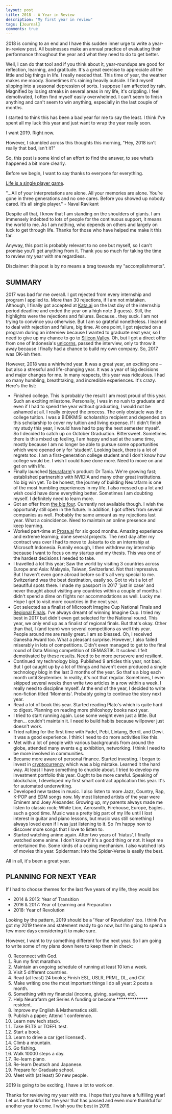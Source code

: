 ```yaml
---
layout: post
title: 2018 - A Year in Review
description: "My first year in review"
tags: [Journal]
comments: true
---
```


2018 is coming to an end and I have this sudden inner urge to write a year-in-review post. All businesses make an annual practice of evaluating their performance throughout the year and what they need to do to get better.

Well, I can do that too! and if you think about it, year-roundups are good for reflection, learning, and gratitude. It's a great exercise to appreciate all the little and big things in life. I really needed that. This time of year, the weather makes me moody. Sometimes it's raining heavily outside. I find myself slipping into a seasonal depression of sorts. I suppose I am affected by rain. Magnified by losing streaks in several areas in my life, it's crippling. I feel demotivated, I often find myself easily overwhelmed. I can't seem to finish anything and can't seem to win anything, especially in the last couple of months. 

I started to think this has been a bad year for me to say the least. I think I've spent all my luck this year and just want to wrap the year really soon. 

I want 2019. Right now.

However, I stumbled across this thoughts this morning, "Hey, 2018 isn't really that bad, isn't it?"

So, this post is some kind of an effort to find the answer, to see what’s happened a bit more clearly.

Before we begin, I want to say thanks to everyone for everything.

[Life is a single player game](http://thehappyphilosopher.com/single-player-game/).

"...All of your interpretations are alone. All your memories are alone. You’re gone in three generations and no one cares. Before you showed up nobody cared. It’s all single player." - Naval Ravikant

Despite all that, I know that I am standing on the shoulders of giants. I am immensely indebted to lots of people for the continuous support, it means the world to me. As I am nothing, who depends on others and largely on luck to get through life. Thanks for those who have helped me make it this far.

Anyway, this post is probably relevant to no one but myself, so I can't promise you'll get anything from it. Thank you so much for taking the time to review my year with me regardless. 

Disclaimer: this post is by no means a brag towards my "accomplishments".

## SUMMARY

2017 was bad for me overall. I got rejected from every internship and program I applied to. More than 30 rejections, if I am not mistaken. Although, I finally got accepted at [Kata.ai](https://kata.ai/) on the last day of the internship period deadline and ended the year on a high note (I guess). Still, the highlights were the rejections and failures. Because.. they suck. I am not trying to convince you otherwise. But I am so grateful nonetheless. I learned to deal with rejection and failure, big time. At one point, I got rejected on a program during an interview because I wanted to graduate next year, so I need to give up my chance to go to [Silicon Valley](https://en.wikipedia.org/wiki/Silicon_Valley). Oh, but I got a direct offer from one of Indonesia's [unicorns](https://www.investopedia.com/terms/u/unicorn.asp), passed the interview, only to throw it away because I finally had a chance to build my own company. So, 2017 was OK-ish then.

However, 2018 was a whirlwind year. It was a great year, an exciting one – but also a stressful and life-changing year. It was a year of big decisions and major changes for me. In many respects, this year was ridiculous. I had so many humbling, breathtaking, and incredible experiences. It's crazy. Here's the list:

- Finished college. This is probably the result I am most proud of this year. Such an exciting milestone. Personally, I was in no rush to graduate and even if I had to spend the year without graduating, I would not be ashamed at all. I really enjoyed the process. The only obstacle was the college tuition. I was a BIDIKMISI scholarship recipient and depended on this scholarship to cover my tuition and living expense. If I didn't finish my study this year, I would have had to pay the next semester myself. So I decided to catch up on October Graduation. Bittersweet. Sometimes there is this mixed up feeling, I am happy and sad at the same time, mostly because I am no longer be able to pursue some opportunities which were opened only for 'student'. Looking back, there is a lot of regrets too. I am a first-generation college student and I don't know how college would be. I wish I could have done more. Need to move on and get on with life.
- Finally launched [Neurafarm](http://neurafarm.io/)'s product: Dr Tania. We're growing fast; established partnership with NVIDIA and many other great institutions. No big win yet. To be honest, the journey of building Neurafarm is one of the most humbling experiences in my life. I also messed up a lot and wish could have done everything better. Sometimes I am doubting myself. I definitely need to learn more.
- Got an offer from [the big four](https://en.wikipedia.org/wiki/Big_Four_tech_companies). Currently not available though. I wish the opportunity still open in the future. In addition, I got offers from several companies as well. Probably the same amount as my rejections last year. What a coincidence.  Need to maintain an online presence and keep learning.
- Worked part-time at [Prosa.ai](https://prosa.ai/) for six good months. Amazing experience and extreme learning; done several projects. The next day after my contract was over I had to move to Jakarta to do an internship at Microsoft Indonesia. Funnily enough, I then withdrew my internship because I want to focus on my startup and my thesis. This was one of the hardest decisions I needed to take.
- I travelled a lot this year; Saw the world by visiting 3 countries across Europe and Asia: Malaysia, Taiwan, Switzerland. Not that impressive. But I haven't even gone abroad before so it's all very special to me. Switzerland was the best destination, easily so. Got to visit a lot of beautiful spots there. I made my passport in 2017 'just in case' and never thought about visiting any countries within a couple of months. I didn't spend a dime on flights nor accommodations as well. Lucky me. Hope I get to visit more countries in the next year. 
- Got selected as a finalist of Microsoft Imagine Cup National Finals and [Regional Finals](https://news.microsoft.com/apac/2018/04/02/meet-the-imagine-cup-2018-asia-pacific-regional-finalists/). I've always dreamt of winning Imagine Cup. I tried my best in 2017 but didn't even get selected for the National round. This year, we only end up as a finalist of regional finals. But that's okay. Other than that, I (and team) won several competitions as well this year. People around me are really great. I am so blessed. Oh, I received Ganesha Award too. What a pleasant surprise. However, I also failed miserably in lots of competitions. Didn't even managed to get to the final round of Data Mining competition of GEMASTIK. It sucked. I felt demotivated by these results. Need to be more persevere and resilient. 
- Continued my technology blog. Published 9 articles this year, not bad. But I got caught up by a lot of things and haven't even produced a single technology blog in the last 3 months of the year. So that's a blog each month until September. In reality, it's not that regular. Sometimes, I even skipped several weeks then write two articles in a row within a week.  I really need to discipline myself. At the end of the year, I decided to write non-fiction titled 'Moments'.  Probably going to continue the story next year. 
- Read a lot of book this year. Started reading Plato's which is quite hard to digest. Planning on reading more philoshopy books next year. 
- I tried to start running again. Lose some weight even just a little. But then... couldn't maintain it. I need to build habits because willpower just doesn't work.
- Tried rafting for the first time with Fadel, Pebi, Lintang, Berril, and Dewi. It was a good experience. I think I need to do more activities like this.
- Met with a lot of people with various backgrounds from around the globe, attended many events e.g exhibition, networking. I think I need to be more involved in communities. 
- Became more aware of personal finance. Started investing. I began to invest in [cryptocurrency](https://en.wikipedia.org/wiki/Cryptocurrency) which was a big mistake. Learned it the hard way. At least I have something to chuckle about. I tried to develop my investment portfolio this year. Ought to be more careful. Speaking of blockchain, I developed my first smart contract application this year. It's for automated underwriting.
- Developed new tastes in music. I also listen to more Jazz, Country, Rap, K-POP and EDM songs now. My most listened artists of the year were Eminem and Joey Alexander. Growing up, my parents always made me listen to classic rock;  White Lion, Aerosmith, Firehouse, Europe, Eagles.. such a good time. Music was a pretty big part of my life until I lost interest in guitar and piano lessons, but music was still something I always loved even if I was just listening to it. So I'm happy now to discover more songs that I love to listen to.
- Started watching anime again. After two years of 'hiatus', I finally watched some anime. I don't know if it's a good thing or not. It kept me entertained tho. Some kinds of a coping mechanism. I also watched lots of movies this year. Spiderman: Into the Spider-Verse is easily the best.

All in all, it's been a great year.

## PLANNING FOR NEXT YEAR

If I had to choose themes for the last five years of my life, they would be:
- 2014 & 2015: Year of Transition
- 2016 & 2017: Year of Learning and Preparation
- 2018: Year of Revolution

Looking by the pattern, 2019 should be a 'Year of Revolution' too. I think I’ve got my 2019 theme and statement ready to go now, but I’m going to spend a few more days considering it to make sure. 

However, I want to try something different for the next year. So I am going to write some of my plans down here to keep them in check:

0. Reconnect with God.
1. Run my first marathon.
2. Maintain an ongoing schedule of running at least 10 km a week.
3. Visit 5 different countries.
4. Read (at least) 24 books; Finish ESL, USLR, PRML, DL, and CV.
5. Make writing one the most important things I do all year: 2 posts a month.
6. Something with my financial (income, giving, savings, etc).
7. Help Neurafarm get Series A funding or become ************** resident.
8. Improve my English & Mathematics skill.
9. Publish a paper; Attend 1 conference.
10. Learn new tech stack.
11. Take IELTS or TOEFL test.
12. Start a book.
13. Learn to drive a car (get licensed).
14. Climb a mountain.
15. Go fishing.
16. Walk 10000 steps a day.
17. Re-learn piano.
18. Re-learn Deutsch and Japanese.
19. Prepare for Graduate school.
20. Meet with (at least) 50 new people.

2019 is going to be exciting, I have a lot to work on.

Thanks for reviewing my year with me. I hope that you have a fulfilling year! Let us be thankful for the year that has passed and even more thankful for another year to come. I wish you the best in 2019.